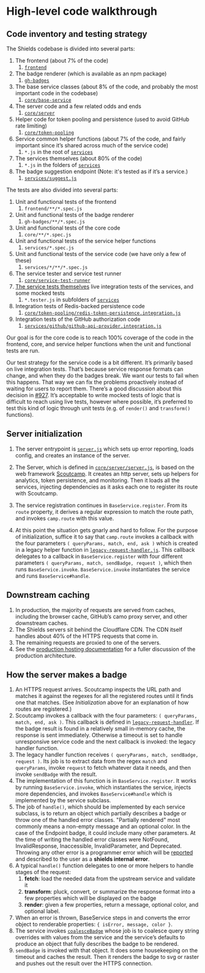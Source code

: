# High-level code walkthrough

## Code inventory and testing strategy

The Shields codebase is divided into several parts:

1.  The frontend (about 7% of the code)
    1. [`frontend`][frontend]
2.  The badge renderer (which is available as an npm package)
    1.  [`gh-badges`][gh-badges]
3.  The base service classes (about 8% of the code, and probably the most important
    code in the codebase)
    1.  [`core/base-service`][base-service]
4.  The server code and a few related odds and ends
    1.  [`core/server`][server]
5.  Helper code for token pooling and persistence (used to avoid GitHub rate limiting)
    1.  [`core/token-pooling`][token-pooling]
6.  Service common helper functions (about 7% of the code, and fairly important
    since it’s shared across much of the service code)
    1.  `*.js` in the root of [`services`][services]
7.  The services themselves (about 80% of the code)
    1.  `*.js` in the folders of [`services`][services]
8.  The badge suggestion endpoint (Note: it's tested as if it’s a service.)
    1.  [`services/suggest.js`][suggest]

[frontend]: https://github.com/badges/shields/tree/master/frontend
[gh-badges]: https://github.com/badges/shields/tree/master/gh-badges
[base-service]: https://github.com/badges/shields/tree/master/core/base-service
[server]: https://github.com/badges/shields/tree/master/core/server
[token-pooling]: https://github.com/badges/shields/tree/master/core/token-pooling
[services]: https://github.com/badges/shields/tree/master/services
[suggest]: https://github.com/badges/shields/tree/master/services/suggest.js

The tests are also divided into several parts:

1.  Unit and functional tests of the frontend
    1.  `frontend/**/*.spec.js`
2.  Unit and functional tests of the badge renderer
    1.  `gh-badges/**/*.spec.js`
3.  Unit and functional tests of the core code
    1.  `core/**/*.spec.js`
4.  Unit and functional tests of the service helper functions
    1.  `services/*.spec.js`
5.  Unit and functional tests of the service code (we have only a few of these)
    1.  `services/*/**/*.spec.js`
6.  The service tester and service test runner
    1.  [`core/service-test-runner`][service-test-runner]
7.  [The service tests themselves][service tests] live integration tests of the
    services, and some mocked tests
    1.  `*.tester.js` in subfolders of [`services`][services]
8.  Integration tests of Redis-backed persistence code
    1.  [`core/token-pooling/redis-token-persistence.integration.js`][redis-token-persistence.integration]
9.  Integration tests of the GitHub authorization code
    1.  [`services/github/github-api-provider.integration.js`][github-api-provider.integration]

[service-test-runner]: https://github.com/badges/shields/tree/master/core/service-test-runner
[service tests]: https://github.com/badges/shields/blob/master/doc/service-tests.md
[redis-token-persistence.integration]: https://github.com/badges/shields/blob/master/core/token-pooling/redis-token-persistence.integration.js
[github-api-provider.integration]: https://github.com/badges/shields/blob/master/services/github/github-api-provider.integration.js

Our goal is for the core code is to reach 100% coverage of the code in the
frontend, core, and service helper functions when the unit and functional
tests are run.

Our test strategy for the service code is a bit different. It’s primarily
based on live integration tests. That’s because service response formats can
change, and when they do the badges break. We want our tests to fail when this
happens. That way we can fix the problems proactively instead of waiting for
users to report them. There’s a good discussion about this decision in
[#927][issue 927]. It’s acceptable to write mocked tests of logic that is
difficult to reach using live tests, however where possible, it’s preferred to
test this kind of logic through unit tests (e.g. of `render()` and
`transform()` functions).

[issue 927]: https://github.com/badges/shields/issues/927

## Server initialization

1.  The server entrypoint is [`server.js`][entrypoint] which sets up error
    reporting, loads config, and creates an instance of the server.

2.  The Server, which is defined in
    [`core/server/server.js`][core/server/server], is based on the web
    framework [Scoutcamp][]. It creates an http server, sets up helpers for
    analytics, token persistence, and monitoring. Then it loads all the
    services, injecting dependencies as it asks each one to register its route
    with Scoutcamp.

3.  The service registration continues in `BaseService.register`. From its
    `route` property, it derives a regular expression to match the route
    path, and invokes `camp.route` with this value.

4.  At this point the situation gets gnarly and hard to follow. For the
    purpose of initialization, suffice it to say that `camp.route` invokes a
    callback with the four parameters `( queryParams, match, end, ask )` which
    is created in a legacy helper function in
    [`legacy-request-handler.js`][legacy-request-handler]. This callback
    delegates to a callback in `BaseService.register` with four different
    parameters `( queryParams, match, sendBadge, request )`, which
    then runs `BaseService.invoke`. `BaseService.invoke` instantiates the
    service and runs `BaseService#handle`.

[entrypoint]: https://github.com/badges/shields/blob/master/server.js
[core/server/server]: https://github.com/badges/shields/blob/master/core/server/server.js
[scoutcamp]: https://github.com/espadrine/sc
[legacy-request-handler]: https://github.com/badges/shields/blob/master/core/base-service/legacy-request-handler.js

## Downstream caching

1.  In production, the majority of requests are served from caches, including
    the browser cache, GitHub’s camo proxy server, and other downstream caches.
2.  The Shields servers sit behind the Cloudflare CDN. The CDN itself handles
    about 40% of the HTTPS requests that come in.
3.  The remaining requests are proxied to one of the servers.
4.  See the [production hosting documentation][production hosting] for a
    fuller discussion of the production architecture.

[production hosting]: https://github.com/badges/shields/blob/master/doc/production-hosting.md

## How the server makes a badge

1.  An HTTPS request arrives. Scoutcamp inspects the URL path and matches it
    against the regexes for all the registered routes until it finds one that
    matches. (See *Initialization* above for an explanation of how routes are
    registered.)
2.  Scoutcamp invokes a callback with the four parameters:
    `( queryParams, match, end, ask )`. This callback is defined in
    [`legacy-request-handler`][legacy-request-handler]. If the badge result
    is found in a relatively small in-memory cache, the response is sent
    immediately. Otherwise a timeout is set to handle unresponsive service
    code and the next callback is invoked: the legacy handler function.
3.  The legacy handler function receives
    `( queryParams, match, sendBadge, request )`. Its job is to extract data
    from the regex `match` and `queryParams`, invoke `request` to fetch
    whatever data it needs, and then invoke `sendBadge` with the result.
4.  The implementation of this function is in `BaseService.register`. It
    works by running `BaseService.invoke`, which instantiates the service,
    injects more dependencies, and invokes `BaseService#handle` which is
    implemented by the service subclass.
5.  The job of `handle()`, which should be implemented by each service
    subclass, is to return an object which partially describes a badge or
    throw one of the handled error classes. "Partially rendered" most
    commonly means a non-empty message and an optional color. In the case
    of the Endpoint badge, it could include many other parameters. At the
    time of writing the handled error classes were NotFound,
    InvalidResponse, Inaccessible, InvalidParameter, and Deprecated.
    Throwing any other error is a programmer error which will be
    [reported][error reporting] and described to the user as a **shields
    internal error**.
6.  A typical `handle()` function delegates to one or more helpers to
    handle stages of the request:
    1.  **fetch**: load the needed data from the upstream service and
        validate it
    2.  **transform**: pluck, convert, or summarize the response format
        into a few properties which will be displayed on the badge
    3.  **render**: given a few properties, return a message, optional
        color, and optional label.
7.  When an error is thrown, BaseService steps in and converts the error
    object to renderable properties: `{ isError, message, color }`.
8.  The service invokes [`coalesceBadge`][coalescebadge] whose job is to
    coalesce query string overrides with values from the service and the
    service’s defaults to produce an object that fully describes the badge to
    be rendered.
9.  `sendBadge` is invoked with that object. It does some housekeeping on the
    timeout and caches the result. Then it renders the badge to svg or raster
    and pushes out the result over the HTTPS connection.

[error reporting]: https://github.com/badges/shields/blob/master/doc/production-hosting.md#error-reporting
[coalescebadge]: https://github.com/badges/shields/blob/master/core/base-service/coalesce-badge.js
